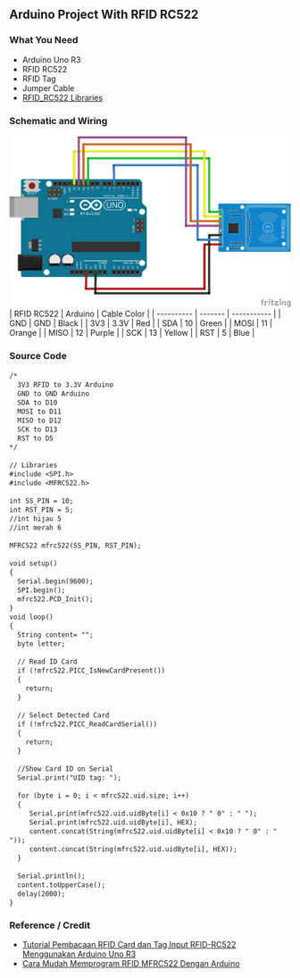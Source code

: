## Arduino Project With RFID RC522

### What You Need
- Arduino Uno R3
- RFID RC522
- RFID Tag
- Jumper Cable
- [RFID_RC522 Libraries](../Libraries/rfid.zip)

### Schematic and Wiring
![Schema-RFID_RC522](./Schematic-RFID_RC522.png)
| RFID RC522 | Arduino | Cable Color |
| ---------- | ------- | ----------- |
| GND        | GND     | Black       |
| 3V3        | 3.3V    | Red         |
| SDA        | 10      | Green       |
| MOSI       | 11      | Orange      |
| MISO       | 12      | Purple      |
| SCK        | 13      | Yellow      |
| RST        | 5       | Blue        |

### Source Code
```arduino
/*
  3V3 RFID to 3.3V Arduino
  GND to GND Arduino
  SDA to D10
  MOSI to D11
  MISO to D12
  SCK to D13
  RST to D5
*/

// Libraries
#include <SPI.h>
#include <MFRC522.h>
 
int SS_PIN = 10;
int RST_PIN = 5;
//int hijau 5
//int merah 6

MFRC522 mfrc522(SS_PIN, RST_PIN);

void setup() 
{
  Serial.begin(9600);
  SPI.begin();
  mfrc522.PCD_Init();
}
void loop() 
{
  String content= "";
  byte letter;
  
  // Read ID Card
  if (!mfrc522.PICC_IsNewCardPresent()) 
  {
    return;
  }
  
  // Select Detected Card
  if (!mfrc522.PICC_ReadCardSerial()) 
  {
    return;
  }
  
  //Show Card ID on Serial
  Serial.print("UID tag: ");
  
  for (byte i = 0; i < mfrc522.uid.size; i++) 
  {
     Serial.print(mfrc522.uid.uidByte[i] < 0x10 ? " 0" : " ");
     Serial.print(mfrc522.uid.uidByte[i], HEX);
     content.concat(String(mfrc522.uid.uidByte[i] < 0x10 ? " 0" : " "));
     content.concat(String(mfrc522.uid.uidByte[i], HEX));
  }
  
  Serial.println();
  content.toUpperCase();
  delay(2000);
}
```

### Reference / Credit
- [Tutorial Pembacaan RFID Card dan Tag Input RFID-RC522 Menggunakan Arduino Uno R3](https://www.arduinoindonesia.id/2019/03/tutorial-pembacaan-rfid-card-dan-tag.html)
- [Cara Mudah Memprogram RFID MFRC522 Dengan Arduino](https://kelasrobot.com/cara-mudah-memprogram-rfid-mfrc522-dengan-arduino/)